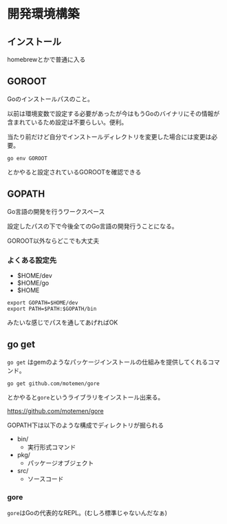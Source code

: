 # 開発環境構築

## インストール

homebrewとかで普通に入る

## GOROOT

Goのインストールパスのこと。

以前は環境変数で設定する必要があったが今はもうGoのバイナリにその情報が含まれているため設定は不要らしい。便利。

当たり前だけど自分でインストールディレクトリを変更した場合には変更は必要。

```
go env GOROOT
```

とかやると設定されているGOROOTを確認できる

## GOPATH

Go言語の開発を行うワークスペース

設定したパスの下で今後全てのGo言語の開発行うことになる。

GOROOT以外ならどこでも大丈夫

### よくある設定先

* $HOME/dev
* $HOME/go
* $HOME

```
export GOPATH=$HOME/dev
export PATH=$PATH:$GOPATH/bin
```

みたいな感じでパスを通してあげればOK

## go get

`go get` はgemのようなパッケージインストールの仕組みを提供してくれるコマンド。

```
go get github.com/motemen/gore
```

とかやると`gore`というライブラリをインストール出来る。

https://github.com/motemen/gore

GOPATH下は以下のような構成でディレクトリが掘られる

* bin/
  * 実行形式コマンド
* pkg/
  * パッケージオブジェクト
* src/
  * ソースコード
  
### gore

`gore`はGoの代表的なREPL。(むしろ標準じゃないんだなぁ)
